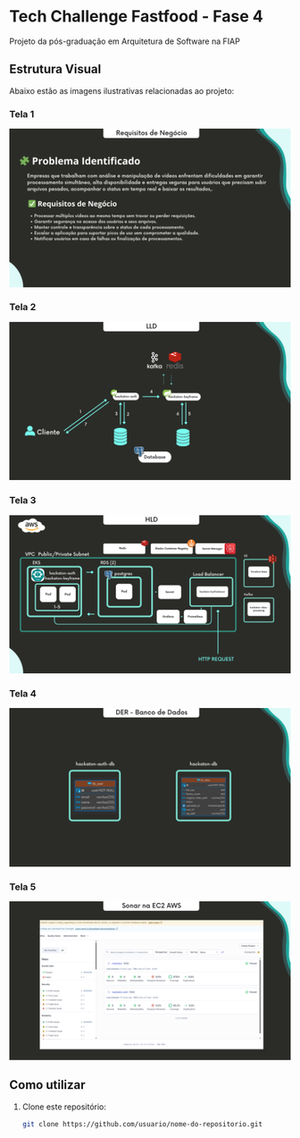 # Tech Challenge Fastfood - Fase 4

Projeto da pós-graduação em Arquitetura de Software na FIAP

## Estrutura Visual

Abaixo estão as imagens ilustrativas relacionadas ao projeto:

### Tela 1
![Tela 1](./1.png)

### Tela 2
![Tela 2](./2.png)

### Tela 3
![Tela 3](./3.png)

### Tela 4
![Tela 4](./4.png)

### Tela 5
![Tela 5](./5.png)

## Como utilizar

1. Clone este repositório:
   ```bash
   git clone https://github.com/usuario/nome-do-repositorio.git
